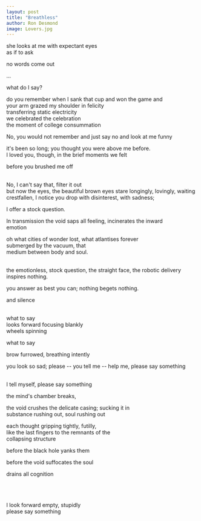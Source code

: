 ```yaml
---
layout: post
title: "Breathless"
author: Ron Desmond
image: Lovers.jpg
---
```

she looks at me with expectant eyes<br>
as if to ask

no words come out

...

what do I say?

do you remember when I sank that cup and won the game and<br>
your arm grazed my shoulder in felicity<br>
transferring static electricity<br>
we celebrated the celebration<br>
the moment of college consummation

No, you would not remember and just say no and look at me funny

it's been so long; you thought you were above me before.<br>
I loved you, though, in the brief moments we felt

before you brushed me off

<br>
No, I can't say that, filter it out

<br>
but now the eyes, the beautiful brown eyes stare longingly, lovingly, waiting<br>
crestfallen, I notice you drop with disinterest, with sadness;

I offer a stock question.

In transmission the void saps all feeling, incinerates the inward<br>
emotion

oh what cities of wonder lost, what atlantises forever<br>
submerged by the vacuum, that<br>
medium between body and soul.

<br>
the emotionless, stock question, the straight face, the robotic delivery<br>
inspires nothing.

you answer as best you can; nothing begets nothing.

and silence

<br>
what to say

<br>
looks forward focusing blankly<br>
wheels spinning

what to say

brow furrowed, breathing intently

you look so sad; please -- you tell me -- help me, please say something

<br>
I tell myself, please say something

the mind's chamber breaks,

the void crushes the delicate casing; sucking it in<br>
substance rushing out, soul rushing out

each thought gripping tightly, futilly,<br>
like the last fingers to the remnants of the<br>
collapsing structure

before the black hole yanks them

before the void suffocates the soul

drains all cognition

<br>
<br>
<br>
I look forward empty, stupidly

<br>
please say something